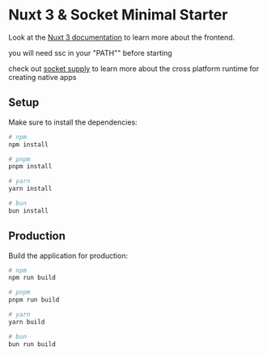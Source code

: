 # Nuxt 3 & Socket Minimal Starter

Look at the [Nuxt 3 documentation](https://nuxt.com/docs/getting-started/introduction) to learn more about the frontend.

you will need ssc in your "PATH"" before starting

check out [socket supply](https://github.com/socketsupply/socket) to learn more about the cross platform runtime for creating native apps

## Setup

Make sure to install the dependencies:

```bash
# npm
npm install

# pnpm
pnpm install

# yarn
yarn install

# bun
bun install
```

<!-- ## Development Server

Start the development server on `http://localhost:3000`:

```bash
# npm
npm run dev

# pnpm
pnpm run dev

# yarn
yarn dev

# bun
bun run dev
``` -->

## Production

Build the application for production:

```bash
# npm
npm run build

# pnpm
pnpm run build

# yarn
yarn build

# bun
bun run build
```



